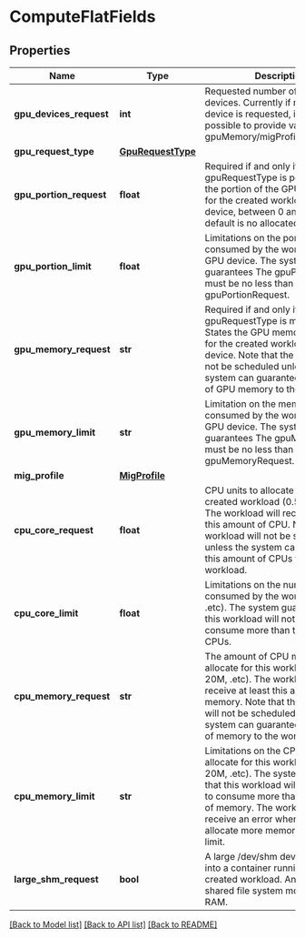 # ComputeFlatFields

## Properties
Name | Type | Description | Notes
------------ | ------------- | ------------- | -------------
**gpu_devices_request** | **int** | Requested number of GPU devices. Currently if more than one device is requested, it is not possible to provide values for gpuMemory/migProfile/gpuPortion. | [optional] 
**gpu_request_type** | [**GpuRequestType**](GpuRequestType.md) |  | [optional] 
**gpu_portion_request** | **float** | Required if and only if gpuRequestType is portion. States the portion of the GPU to allocate for the created workload, per GPU device, between 0 and 1. The default is no allocated GPUs. | [optional] 
**gpu_portion_limit** | **float** | Limitations on the portion consumed by the workload, per GPU device. The system guarantees The gpuPotionLimit must be no less than the gpuPortionRequest. | [optional] 
**gpu_memory_request** | **str** | Required if and only if gpuRequestType is memory. States the GPU memory to allocate for the created workload, per GPU device. Note that the workload will not be scheduled unless the system can guarantee this amount of GPU memory to the workload. | [optional] 
**gpu_memory_limit** | **str** | Limitation on the memory consumed by the workload, per GPU device. The system guarantees The gpuMemoryLimit must be no less than gpuMemoryRequest. | [optional] 
**mig_profile** | [**MigProfile**](MigProfile.md) |  | [optional] 
**cpu_core_request** | **float** | CPU units to allocate for the created workload (0.5, 1, .etc). The workload will receive at least this amount of CPU. Note that the workload will not be scheduled unless the system can guarantee this amount of CPUs to the workload. | [optional] 
**cpu_core_limit** | **float** | Limitations on the number of CPUs consumed by the workload (0.5, 1, .etc). The system guarantees that this workload will not be able to consume more than this amount of CPUs. | [optional] 
**cpu_memory_request** | **str** | The amount of CPU memory to allocate for this workload (1G, 20M, .etc). The workload will receive at least this amount of memory. Note that the workload will not be scheduled unless the system can guarantee this amount of memory to the workload | [optional] 
**cpu_memory_limit** | **str** | Limitations on the CPU memory to allocate for this workload (1G, 20M, .etc). The system guarantees that this workload will not be able to consume more than this amount of memory. The workload will receive an error when trying to allocate more memory than this limit. | [optional] 
**large_shm_request** | **bool** | A large /dev/shm device to mount into a container running the created workload. An shm is a shared file system mounted on RAM. | [optional] 

[[Back to Model list]](../README.md#documentation-for-models) [[Back to API list]](../README.md#documentation-for-api-endpoints) [[Back to README]](../README.md)

